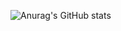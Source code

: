 ![Anurag's GitHub stats](https://github-readme-stats.vercel.app/api?username=brandontanyu&show_icons=true&theme=radical)


<!-- hdfjhsjkd
### Hi there 👋


**brandontanyu/brandontanyu** is a ✨ _special_ ✨ repository because its `README.md` (this file) appears on your GitHub profile.

Here are some ideas to get you started:

- 🔭 I’m currently a computer engineering undergraduate student at National Higher Polytechnic Institute of The University of Bamenda 
- 🌱 I’m currently learning Datascience and Machine Learning with enthusiasm for artificial intelligence and its restructuring of the medical and financial industry 
- 👯 I’m looking to collaborate on 
- 🤔 I’m looking for help with ...
- 💬 Ask me about ...
- 📫 How to reach me: ...
- 😄 Pronouns: ...
- ⚡ Fun fact: ...
-->

